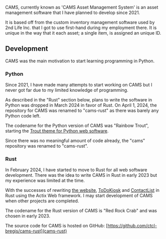 CAMS, currently known as 'CAMS Asset Management System' is an asset management software that I have planned to develop since 2021. 

It is based off from the custom inventory management software used by 2nd Life Inc. that I got to use first-hand during my employment there. It is unique in the way that it each asset; a single item, is assigned an unique ID.

## Development
CAMS was the main motivation to start learning programming in Python.

### Python
Since 2021, I have made many attempts to start working on CAMS but I never got far due to my limited knowledge of programming.

As described in the "Rust" section below, plans to write the software in Python was dropped in March 2024 in favor of Rust. On April 1, 2024, the repository for CAMS was renamed to "cams-rust" as there was barely any Python code left.

The codename for the Python version of CAMS was "Rainbow Trout", starting the [Trout theme for Python web software](../codenames/).

Since there was no meaningful amount of code already, the "cams" repository was renamed to "cams-rust".

### Rust
In February 2024, I have started to move to Rust for all web software development. There was the idea to write CAMS in Rust in early 2023 but my experience was limited at the time.

With the successes of rewriting [the website](../ctclsite/), [ToDoKiosk](../todokiosk/) and [ContactList](../contactlist/) in Rust using the Actix Web framework. I may start development of CAMS when other projects are completed.

The codename for the Rust version of CAMS is "Red Rock Crab" and was chosen in early 2023. 

The source code for CAMS is hosted on GitHub: [https://github.com/ctcl-bregis/cams-rust](cams-rust)